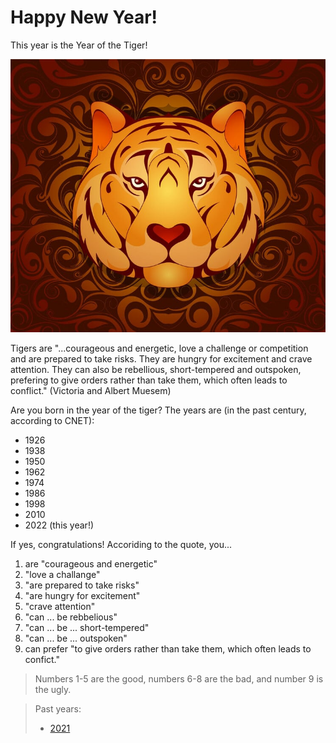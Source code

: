 # Happy New Year!

This year is the Year of the Tiger!

![Year of the Tiger](assets/img/B6946BD0-9E06-4012-BF1E-ECBC246685B5.jpeg)

Tigers are "...courageous and energetic, love a challenge or competition and are prepared to take risks. They are hungry for excitement and crave attention. They can also be rebellious, short-tempered and outspoken, prefering to give orders rather than take them, which often leads to conflict." (Victoria and Albert Muesem)

Are you born in the year of the tiger? The years are (in the past century, according to CNET):

- 1926
- 1938
- 1950
- 1962
- 1974
- 1986
- 1998
- 2010
- 2022 (this year!)

If yes, congratulations! Accoriding to the quote, you...

1. are "courageous and energetic"
2. "love a challange"
3. "are prepared to take risks"
4. "are hungry for excitement"
5. "crave attention"
6. "can ... be rebbelious"
7. "can ... be ... short-tempered"
8. "can ... be ... outspoken"
9. can prefer "to give orders rather than take them, which often leads to confict."

> Numbers 1-5 are the good, numbers 6-8 are the bad, and number 9 is the ugly.

> Past years:
> 
> - [2021](2021)
